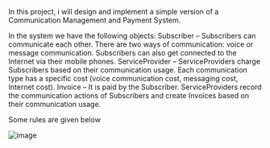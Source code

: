 In this project, i will design and implement a simple version of a Communication Management and Payment System.

In the system we have the following objects: Subscriber – Subscribers can communicate each other.
There are two ways of communication: voice or message communication.
Subscribers can also get connected to the Internet via their mobile phones. 
ServiceProvider – ServiceProviders charge Subscribers based on their communication usage.
Each communication type has a specific cost (voice communication cost, messaging cost, Internet cost).
Invoice – It is paid by the Subscriber. ServiceProviders record the communication actions of Subscribers and create Invoices based on their communication usage.

Some rules are given below

![image](https://github.com/user-attachments/assets/7d111112-4179-4e1b-b1fa-d036cd6efc4c)
